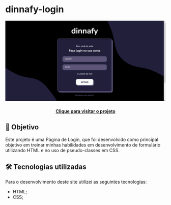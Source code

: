 # dinnafy-login

![Resultado final do projeto](img/projeto-final.png)

<h4 align="center"><a href="https://dinnafy-login.vercel.app/">Clique para visitar o projeto</a></h4>

## 🎯 Objetivo

Este projeto é uma Página de Login, que foi desenvolvido como principal objetivo em treinar minhas habilidades em desenvolvimento de formulário utilizando HTML e no uso de pseudo-classes em CSS.

## 🛠️ Tecnologias utilizadas

Para o desenvolvimento deste site utilizei as seguintes tecnologias:

- HTML;
- CSS;
